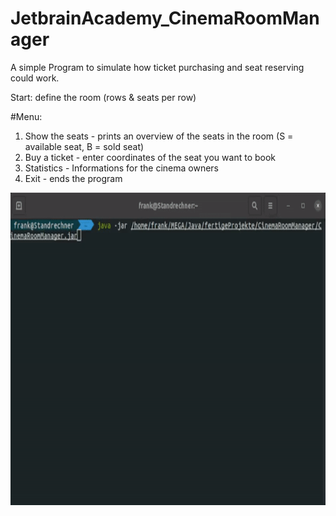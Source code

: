 # JetbrainAcademy_CinemaRoomManager
A simple Program to simulate how ticket purchasing and seat reserving could work.  

Start:
define the room (rows & seats per row)
  
#Menu:  
1. Show the seats   - prints an overview of the seats in the room (S = available seat, B = sold seat)
2. Buy a ticket     - enter coordinates of the seat you want to book
3. Statistics       - Informations for the cinema owners
0. Exit             - ends the program

<img src="https://github.com/FOswald86/JetbrainAcademy_CinemaRoomManager/blob/main/CinemaRoomManager.gif" width="800" height="500" />  
